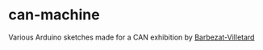 # can-machine
Various Arduino sketches made for a CAN exhibition by [Barbezat-Villetard](https://barbezat-villetard.com/)